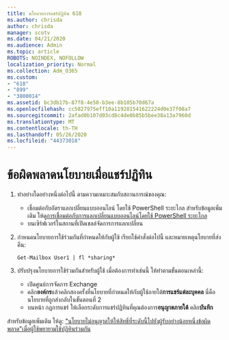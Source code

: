 ```yaml
---
title: นโยบายการแชร์ปฏิทิน 618
ms.author: chrisda
author: chrisda
manager: scotv
ms.date: 04/21/2020
ms.audience: Admin
ms.topic: article
ROBOTS: NOINDEX, NOFOLLOW
localization_priority: Normal
ms.collection: Adm_O365
ms.custom:
- "618"
- "899"
- "3800014"
ms.assetid: bc3db17b-87f8-4e50-b3ee-8b105b70d67a
ms.openlocfilehash: cc5827975eff10a119281541622224d0e37f08a7
ms.sourcegitcommit: 2afad0b107d03cd8c4de0b85b5bee38a13a7960d
ms.translationtype: MT
ms.contentlocale: th-TH
ms.lasthandoff: 05/26/2020
ms.locfileid: "44373018"
---
```

# <a name="policy-error-when-sharing-a-calendar"></a>ข้อผิดพลาดนโยบายเมื่อแชร์ปฏิทิน

1. ทําอย่างใดอย่างหนึ่งต่อไปนี้ ตามความเหมาะสมกับสถานการณ์ของคุณ:
    - เชื่อมต่อกับอัตราแลกเปลี่ยนแบบออนไลน์ โดยใช้ PowerShell ระยะไกล สําหรับข้อมูลเพิ่มเติม ให้ดู[การเชื่อมต่อกับการแลกเปลี่ยนแบบออนไลน์โดยใช้ PowerShell ระยะไกล](https://technet.microsoft.com/library/jj984289%28v=exchg.160%29.aspx)
    - บนเซิร์ฟเวอร์ในสถานที่เปิดเชลล์จัดการการแลกเปลี่ยน
2. กําหนดนโยบายการใช้ร่วมกันที่กําหนดให้กับผู้ใช้ เรียกใช้คําสั่งต่อไปนี้ และหมายเหตุนโยบายที่ส่งคืน:

    `
    Get-Mailbox User1 | fl *sharing*
    `

3. ปรับปรุงนโยบายการใช้ร่วมกันสําหรับผู้ใช้ เมื่อต้องการทําเช่นนี้ ให้ทําตามขั้นตอนเหล่านี้:
    - เปิดศูนย์การจัดการ Exchange
    - คลิก**องค์กร**แล้วคลิกสองครั้งที่นโยบายที่กําหนดให้กับผู้ใช้ภายใต้**การแชร์แต่ละบุคคล** นี่คือนโยบายที่ถูกส่งกลับในขั้นตอนที่ 2
    - บนหน้า กฎการแชร์ ให้เลือกระดับการแชร์ปฏิทินที่คุณต้องการ**อนุญาตภายใต้** คลิก**บันทึก**

สําหรับข้อมูลเพิ่มเติม ให้ดู: ["นโยบายไม่อนุญาตให้ให้สิทธิ์ที่ระดับนี้ไปยังผู้รับอย่างน้อยหนึ่งข้อผิดพลาด"เมื่อผู้ใช้พยายามใช้ปฏิทินร่วมกัน](https://docs.microsoft.com/exchange/troubleshoot/calendar-sharing/policy-permissions-issue)
